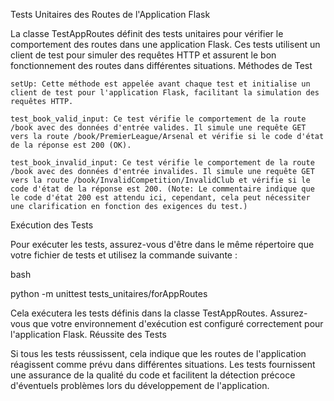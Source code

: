 Tests Unitaires des Routes de l'Application Flask

La classe TestAppRoutes définit des tests unitaires pour vérifier le comportement des routes dans une application Flask. Ces tests utilisent un client de test pour simuler des requêtes HTTP et assurent le bon fonctionnement des routes dans différentes situations.
Méthodes de Test

    setUp: Cette méthode est appelée avant chaque test et initialise un client de test pour l'application Flask, facilitant la simulation des requêtes HTTP.

    test_book_valid_input: Ce test vérifie le comportement de la route /book avec des données d'entrée valides. Il simule une requête GET vers la route /book/PremierLeague/Arsenal et vérifie si le code d'état de la réponse est 200 (OK).

    test_book_invalid_input: Ce test vérifie le comportement de la route /book avec des données d'entrée invalides. Il simule une requête GET vers la route /book/InvalidCompetition/InvalidClub et vérifie si le code d'état de la réponse est 200. (Note: Le commentaire indique que le code d'état 200 est attendu ici, cependant, cela peut nécessiter une clarification en fonction des exigences du test.)

Exécution des Tests

Pour exécuter les tests, assurez-vous d'être dans le même répertoire que votre fichier de tests et utilisez la commande suivante :

bash

python -m unittest tests_unitaires/forAppRoutes

Cela exécutera les tests définis dans la classe TestAppRoutes. Assurez-vous que votre environnement d'exécution est configuré correctement pour l'application Flask.
Réussite des Tests

Si tous les tests réussissent, cela indique que les routes de l'application réagissent comme prévu dans différentes situations. Les tests fournissent une assurance de la qualité du code et facilitent la détection précoce d'éventuels problèmes lors du développement de l'application.
